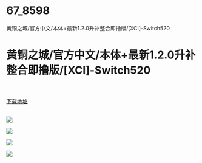 # 67_8598
黄铜之城/官方中文/本体+最新1.2.0升补整合即撸版/[XCI]-Switch520
# 黄铜之城/官方中文/本体+最新1.2.0升补整合即撸版/[XCI]-Switch520
 <br/></br>
[下载地址](https://www.switch520.cc/article/8598 "下载地址")
<br/></br>

<p><span style="color: #999999;"><strong><img src="https://www.switch520.cc/muke_img/upload_art_editor_20201227-1_30dcf7945da5ad52c95529b802f06019.jpg"></strong></span></p>
<p><span style="color: #999999;"><strong><img src="https://www.switch520.cc/muke_img/upload_art_editor_20201227-1_a1f814afc18501be513041ec1e07bb37.jpg"></strong></span></p>
<p><span style="color: #999999;"><strong><img src="https://www.switch520.cc/muke_img/upload_art_editor_20201227-1_846c9a82d7919b7c54087d6673dc170f.jpg"></strong></span></p>
<p><span style="color: #999999;"><strong><img src="https://www.switch520.cc/muke_img/upload_art_editor_20201227-1_476749c8d6c330b693bee7294e169953.jpg">&nbsp;</strong></span></p>
<p><span style="color: #999999;"><strong>&nbsp;</strong></span></p>
